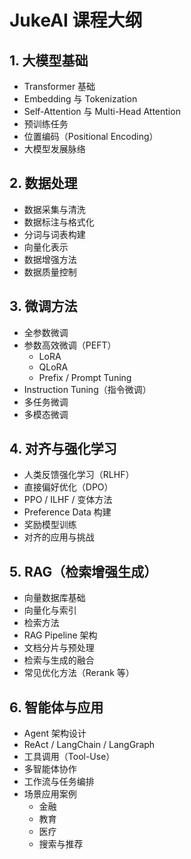 # JukeAI 课程大纲

## 1. 大模型基础
- Transformer 基础
- Embedding 与 Tokenization
- Self-Attention 与 Multi-Head Attention
- 预训练任务
- 位置编码（Positional Encoding）
- 大模型发展脉络

## 2. 数据处理
- 数据采集与清洗
- 数据标注与格式化
- 分词与词表构建
- 向量化表示
- 数据增强方法
- 数据质量控制

## 3. 微调方法
- 全参数微调
- 参数高效微调（PEFT）
  - LoRA
  - QLoRA
  - Prefix / Prompt Tuning
- Instruction Tuning（指令微调）
- 多任务微调
- 多模态微调

## 4. 对齐与强化学习
- 人类反馈强化学习（RLHF）
- 直接偏好优化（DPO）
- PPO / ILHF / 变体方法
- Preference Data 构建
- 奖励模型训练
- 对齐的应用与挑战

## 5. RAG（检索增强生成）
- 向量数据库基础
- 向量化与索引
- 检索方法
- RAG Pipeline 架构
- 文档分片与预处理
- 检索与生成的融合
- 常见优化方法（Rerank 等）

## 6. 智能体与应用
- Agent 架构设计
- ReAct / LangChain / LangGraph
- 工具调用（Tool-Use）
- 多智能体协作
- 工作流与任务编排
- 场景应用案例
  - 金融
  - 教育
  - 医疗
  - 搜索与推荐
